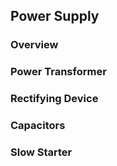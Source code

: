 ## Power Supply

### Overview

### Power Transformer

### Rectifying Device

### Capacitors

### Slow Starter



